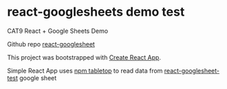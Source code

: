 # react-googlesheets demo test
CAT9 React + Google Sheets Demo

Github repo [react-googlesheet](https://github.com/christrees/react-googlesheets)

This project was bootstrapped with [Create React App](https://github.com/facebookincubator/create-react-app).

Simple React App uses [npm tabletop](https://www.npmjs.com/package/tabletop) to read data from [react-googlesheet-test](https://docs.google.com/spreadsheets/d/1BgZC4D7CrvjeOWlgwQ81u_E5qdLEqpdrn5XYpLVsfJs) google sheet

